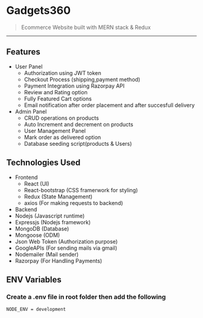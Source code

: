 # Gadgets360
> Ecommerce Website built with MERN stack & Redux
---
## Features
* User Panel 
  * Authorization using JWT token
  * Checkout Process (shipping,payment method)
  * Payment Integration using Razorpay API
  * Review and Rating option
  * Fully Featured Cart options
  * Email notification after order placement and after succesfull delivery
* Admin Panel
  * CRUD operations on products
  * Auto Increment and decrement on products
  * User Management Panel
  * Mark order as delivered option
  * Database seeding script(products & Users)
## Technologies Used
* Frontend
  * React (UI)
  * React-bootstrap (CSS framerwork for styling)
  * Redux (State Management)
  * axios (For making requests to backend)
 * Backend
  * Nodejs (Javascript runtime)
  * Expressjs (Nodejs framework)
  * MongoDB (Database)
  * Mongoose (ODM)
  * Json Web Token (Authorization purpose)
  * GoogleAPIs (For sending mails via gmail)
  * Nodemailer (Mail sender)
  * Razorpay (For Handling Payments)
 ## ENV Variables
 ### Create a .env file in root folder then add the following
 ```
 NODE_ENV = development
 ```
